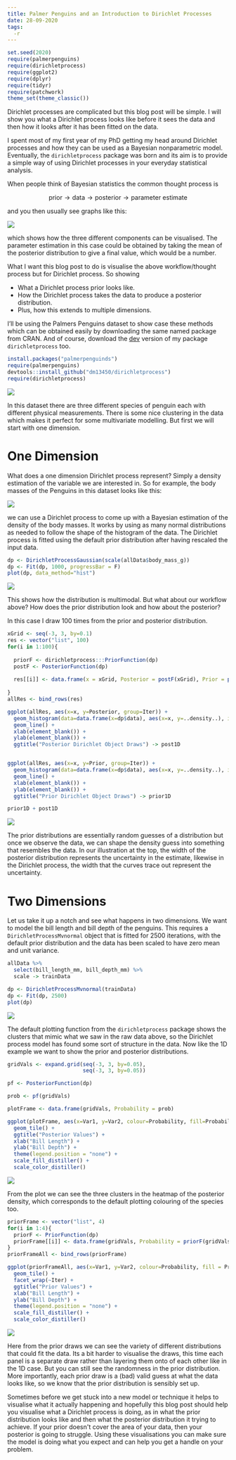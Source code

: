 ```yaml
---
title: Palmer Penguins and an Introduction to Dirichlet Processes
date: 28-09-2020
tags:
  -r
---
```


``` r
set.seed(2020)
require(palmerpenguins)
require(dirichletprocess)
require(ggplot2)
require(dplyr)
require(tidyr)
require(patchwork)
theme_set(theme_classic())
```

Dirichlet processes are complicated but this blog post will be simple. I
will show you what a Dirichlet process looks like before it sees the data
and then how it looks after it has been fitted on the data.

I spent most of my first year of my PhD getting my head around Dirichlet
processes and how they can be used as a Bayesian nonparametric
model. Eventually, the `dirichletprocess` package was born and its aim is to
provide a simple way of using Dirichlet processes in your everyday
statistical analysis.

When people think of Bayesian statistics the common thought process
is

$$\text{prior} \rightarrow \text{data} \rightarrow \text{posterior} \rightarrow \text{parameter estimate}$$

and you then usually see graphs like this:

![](/assets/PriorToPosterior_files/unnamed-chunk-2-1.png)<!-- -->

which shows how the three different components can be visualised. The
parameter estimation in this case could be obtained by taking the mean
of the posterior distribution to give a final value, which would be a
number. 

What I want this blog post to do is visualise the above workflow/thought
process but for Dirichlet process. So showing

  - What a Dirichlet process prior looks like.
  - How the Dirichlet process takes the data to produce a posterior
    distribution. 
  - Plus, how this extends to multiple dimensions.

I’ll be using the Palmers Penguins dataset to show case these methods
which can be obtained easily by downloading the same named package
from CRAN. And of course, download the [dev](https://github.com/dm13450/dirichletprocess) version of my package `dirichletprocess` too. 

``` r
install.packages("palmerpenguinds")
require(palmerpenguins)
devtools::install_github("dm13450/dirichletprocess")
require(dirichletprocess)
```

![](/assets/PriorToPosterior_files/unnamed-chunk-3-1.png)<!-- -->

In this dataset there are three different species of penguin each with
different physical measurements. There is some nice clustering in the
data which makes it perfect for some multivariate modelling. But first
we will start with one dimension. 

# One Dimension

What does a one dimension Dirichlet process represent? Simply a density
estimation of the variable we are interested in. So for example, the
body masses of the Penguins in this dataset looks like this:

![](/assets/PriorToPosterior_files/unnamed-chunk-4-1.png)<!-- -->

we can use a Dirichlet process to come up with a Bayesian estimation of
the density of the body masses. It works by using as many normal distributions as
needed to follow the shape of the histogram of the data. The Dirichlet
process is fitted using the default prior distribution after having
rescaled the input data. 

``` r
dp <- DirichletProcessGaussian(scale(allData$body_mass_g))
dp <- Fit(dp, 1000, progressBar = F)
plot(dp, data_method="hist")
```

![](/assets/PriorToPosterior_files/unnamed-chunk-5-1.png)<!-- -->

This shows how the distribution is multimodal. But what about our
workflow above? How does the prior distribution look and how about the
posterior?

In this case I draw 100 times from the prior and posterior distribution.

``` r
xGrid <- seq(-3, 3, by=0.1)
res <- vector("list", 100)
for(i in 1:100){
  
  priorF <- dirichletprocess:::PriorFunction(dp)
  postF <- PosteriorFunction(dp)
  
  res[[i]] <- data.frame(x = xGrid, Posterior = postF(xGrid), Prior = priorF(xGrid), Iter = i)
  
}
allRes <- bind_rows(res)

ggplot(allRes, aes(x=x, y=Posterior, group=Iter)) + 
  geom_histogram(data=data.frame(x=dp$data), aes(x=x, y=..density..), inherit.aes = F, binwidth = 0.1) + 
  geom_line() + 
  xlab(element_blank()) + 
  ylab(element_blank()) + 
  ggtitle("Posterior Dirichlet Object Draws") -> post1D


ggplot(allRes, aes(x=x, y=Prior, group=Iter)) + 
  geom_histogram(data=data.frame(x=dp$data), aes(x=x, y=..density..), inherit.aes = F, binwidth = 0.1) + 
  geom_line() + 
  xlab(element_blank()) + 
  ylab(element_blank()) + 
  ggtitle("Prior Dirichlet Object Draws") -> prior1D

prior1D + post1D
```

![](/assets/PriorToPosterior_files/unnamed-chunk-7-1.png)<!-- -->

The prior distributions are essentially random guesses of a distribution
but once we observe the data, we can shape the density guess into
something that resembles the data. In our illustration at the top, the
width of the posterior distribution represents the uncertainty in the
estimate, likewise in the Dirichlet process, the width that the curves
trace out represent the uncertainty.

# Two Dimensions

Let us take it up a notch and see what happens in two dimensions. We
want to model the bill length and bill depth of the penguins. This
requires a `DirichletProcessMvnormal` object that is fitted for 2500
iterations, with the default prior distribution and the data has been
scaled to have zero mean and unit variance. 

``` r
allData %>% 
  select(bill_length_mm, bill_depth_mm) %>% 
  scale -> trainData

dp <- DirichletProcessMvnormal(trainData)
dp <- Fit(dp, 2500)
plot(dp)
```

![](/assets/PriorToPosterior_files/unnamed-chunk-8-1.png)<!-- -->

The default plotting function from the `dirichletprocess` package
shows the clusters that mimic what we saw in the raw data above, so
the Dirichlet process model has found some sort of structure in the
data. Now like the 1D example we want to show the prior and posterior
distributions. 

``` r
gridVals <- expand.grid(seq(-3, 3, by=0.05), 
                        seq(-3, 3, by=0.05))

pf <- PosteriorFunction(dp)

prob <- pf(gridVals)

plotFrame <- data.frame(gridVals, Probability = prob)

ggplot(plotFrame, aes(x=Var1, y=Var2, colour=Probability, fill=Probability)) + 
  geom_tile() + 
  ggtitle("Posterior Values") + 
  xlab("Bill Length") + 
  ylab("Bill Depth") + 
  theme(legend.position = "none") + 
  scale_fill_distiller() + 
  scale_color_distiller()
```

![](/assets/PriorToPosterior_files/unnamed-chunk-9-1.png)<!-- -->

From the plot we can see the three clusters in the heatmap of the
posterior density, which corresponds to the default plotting colouring of the
species too. 

``` r
priorFrame <- vector("list", 4)
for(i in 1:4){
  priorF <- PriorFunction(dp)
  priorFrame[[i]] <- data.frame(gridVals, Probability = priorF(gridVals), Iter = i)
}
priorFrameAll <- bind_rows(priorFrame)

ggplot(priorFrameAll, aes(x=Var1, y=Var2, colour=Probability, fill = Probability)) +
  geom_tile() + 
  facet_wrap(~Iter) + 
  ggtitle("Prior Values") + 
  xlab("Bill Length") + 
  ylab("Bill Depth") + 
  theme(legend.position = "none") + 
  scale_fill_distiller() + 
  scale_color_distiller()
```

![](/assets/PriorToPosterior_files/unnamed-chunk-10-1.png)<!-- -->

Here from the prior draws we can see the variety of different
distributions that could fit the data. Its a bit harder to visualise the
draws, this time each panel is a separate draw rather than layering them
onto of each other like in the 1D case. But you can still see the
randomness in the prior distribution. More importantly, each prior
draw is a (bad) valid guess at what the data looks like, so we know
that the prior distribution is sensibly set up. 

Sometimes before we get stuck into a new model or technique it helps to visualise what it
actually happening and hopefully this blog post should help you visualise what a Dirichlet
process is doing, as in what the prior distribution looks like and
then what the posterior distribution it trying to achieve. If your
prior doesn't cover the area of your data, then your posterior is
going to struggle. Using these visualisations you can make sure the
model is doing what you expect and can help you get a handle on your
problem.

